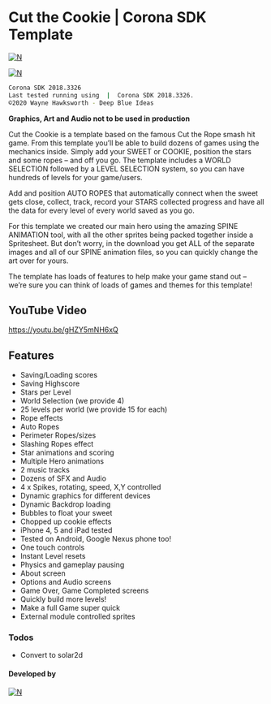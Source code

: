 # Cut the Cookie | Corona SDK Template
[![N](https://www.deepblueideas.com/dbiNew2/wp-content/uploads/2015/08/cutTheCookieLarge.jpg)](https://www.deepblueideas.com/product/cut-the-cookie/)

[![N](https://www.deepblueideas.com/dbiNew2/wp-content/uploads/2015/08/a.jpeg)](https://www.deepblueideas.com/product/cut-the-cookie/)

```sh
Corona SDK 2018.3326
Last tested running using  |  Corona SDK 2018.3326.
©2020 Wayne Hawksworth - Deep Blue Ideas
```
**Graphics, Art and Audio not to be used in production**

Cut the Cookie is a template based on the famous Cut the Rope smash hit game. From this template you’ll be able to build dozens of games using the mechanics inside. Simply add your SWEET or COOKIE, position the stars and some ropes – and off you go. The template includes a WORLD SELECTION followed by a LEVEL SELECTION system, so you can have hundreds of levels for your game/users.

Add and position AUTO ROPES that automatically connect when the sweet gets close, collect, track, record your STARS collected progress and have all the data for every level of every world saved as you go.

For this template we created our main hero using the amazing SPINE ANIMATION tool, with all the other sprites being packed together inside a Spritesheet. But don’t worry, in the download you get ALL of the separate images and all of our SPINE animation files, so you can quickly change the art over for yours.

The template has loads of features to help make your game stand out – we’re sure you can think of loads of games and themes for this template!

## YouTube Video
https://youtu.be/gHZY5mNH6xQ

## Features

- Saving/Loading scores
- Saving Highscore
- Stars per Level
- World Selection (we provide 4)
- 25 levels per world (we provide 15 for each)
- Rope effects
- Auto Ropes
- Perimeter Ropes/sizes
- Slashing Ropes effect
- Star animations and scoring
- Multiple Hero animations
- 2 music tracks
- Dozens of SFX and Audio
- 4 x Spikes, rotating, speed, X,Y controlled
- Dynamic graphics for different devices
- Dynamic Backdrop loading
- Bubbles to float your sweet
- Chopped up cookie effects
- iPhone 4, 5 and iPad tested
- Tested on Android, Google Nexus phone too!
- One touch controls
- Instant Level resets
- Physics and gameplay pausing
- About screen
- Options and Audio screens
- Game Over, Game Completed screens
- Quickly build more levels!
- Make a full Game super quick
- External module controlled sprites

### Todos
 - Convert to solar2d

#### Developed by
[![N](https://www.deepblueideas.com/dbiNew2/wp-content/uploads/2014/09/web_logo_5.png)](https://www.deepblueideas.com)
